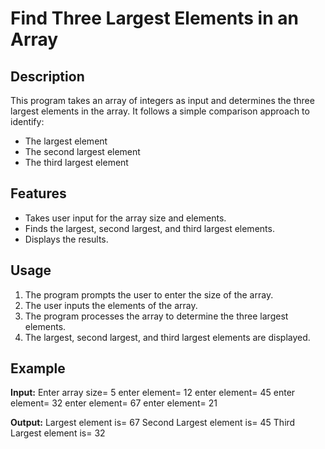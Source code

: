 # Find Three Largest Elements in an Array

## Description
This program takes an array of integers as input and determines the three largest elements in the array. It follows a simple comparison approach to identify:
- The largest element
- The second largest element
- The third largest element

## Features
- Takes user input for the array size and elements.
- Finds the largest, second largest, and third largest elements.
- Displays the results.

## Usage

1. The program prompts the user to enter the size of the array.
2. The user inputs the elements of the array.
3. The program processes the array to determine the three largest elements.
4. The largest, second largest, and third largest elements are displayed.

## Example

**Input:**
Enter array size= 5 enter element= 12 enter element= 45 enter element= 32 enter element= 67 enter element= 21


**Output:**
Largest element is= 67 Second Largest element is= 45 Third Largest element is= 32